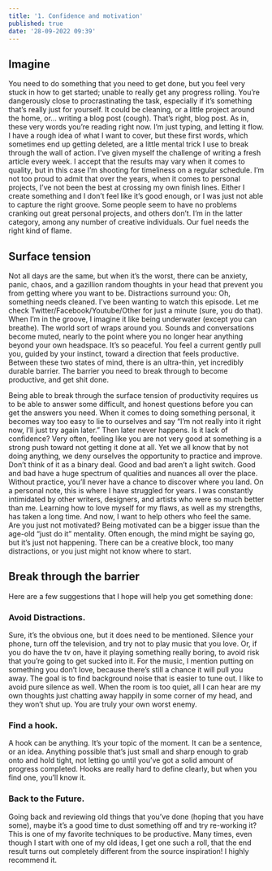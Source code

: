 ```yaml
---
title: '1. Confidence and motivation'
published: true
date: '28-09-2022 09:39'
---
```


## Imagine

You need to do something that you need to get done, but you feel very stuck in how to get started; unable to really get any progress rolling. You’re dangerously close to procrastinating the task, especially if it’s something that’s really just for yourself. It could be cleaning, or a little project around the home, or… writing a blog post (cough).
That’s right, blog post. As in, these very words you’re reading right  now. I’m just typing, and letting it flow. I have a rough idea of what I want to cover, but these first words, which sometimes end up getting deleted, are a little mental trick I use to break through the wall of action.
I’ve given myself the challenge of writing a fresh article every week. I accept that the results may vary when it comes to quality, but in this case I’m shooting for timeliness on a regular schedule. I’m not too proud to admit that over the years, when it comes to personal projects, I’ve not been the best at crossing my own finish lines. Either I create something and I don’t feel like it’s good enough, or I was just not able to capture the right groove. 
Some people seem to have no problems cranking out great personal projects, and others don’t. I’m in the latter category, among any number of creative individuals. Our fuel needs the right kind of flame.

## Surface tension

Not all days are the same, but when it’s the worst, there can be anxiety, panic, chaos, and a gazillion random thoughts in your head that prevent you from getting where you want to be. Distractions surround you: Oh, something needs cleaned. I’ve been wanting to watch this episode. Let me check Twitter/Facebook/Youtube/Other for just a minute (sure, you do that).
When I’m in the groove, I imagine it like being underwater (except you can breathe). The world sort of wraps around you. Sounds and conversations become muted, nearly to the point where you no longer hear anything beyond your own headspace. It’s so peaceful. You feel a current gently pull you, guided by your instinct, toward a direction that feels productive.
Between these two states of mind, there is an ultra-thin, yet incredibly durable barrier. The barrier you need to break through to become productive, and get shit done.

Being able to break through the surface tension of productivity requires us to be able to answer some difficult, and honest questions before you can get the answers you need. When it comes to doing something personal, it becomes way too easy to lie to ourselves and say “I’m not really into it right now, I’ll just try again later.” Then later never happens.
Is it lack of confidence? Very often, feeling like you are not very good at something is a strong push toward not getting it done at all. Yet we all know that by not doing anything, we deny ourselves the opportunity to practice and improve. Don’t think of it as a binary deal. Good and bad aren’t a light switch. Good and bad have a huge spectrum of qualities and nuances all over the place. Without practice, you’ll never have a chance to discover where you land.
On a personal note, this is where I have struggled for years. I was constantly intimidated by other writers, designers, and artists who were so much better than me. Learning how to love myself for my flaws, as well as my strengths, has taken a long time. And now, I want to help others who feel the same.
Are you just not motivated? Being motivated can be a bigger issue than the age-old “just do it” mentality. Often enough, the mind might be saying go, but it’s just not happening. There can be a creative block, too many distractions, or you just might not know where to start.

## Break through the barrier

Here are a few suggestions that I hope will help you get something done:

### Avoid Distractions. 

Sure, it’s the obvious one, but it does need to be mentioned. Silence your phone, turn off the television, and try not to play music that you love. Or, if you do have the tv on, have it playing something really boring, to avoid risk that you’re going to get sucked into it. For the music, I mention putting on something you don’t love, because there’s still a chance it will pull you away. The goal is to find background noise that is easier to tune out.
I like to avoid pure silence as well. When the room is too quiet, all I can hear are my own thoughts just chatting away happily in some corner of my head, and they won’t shut up. You are truly your own worst enemy.

### Find a hook. 

A hook can be anything. It’s your topic of the moment. It can be a sentence, or an idea. Anything possible that’s just small and sharp enough to grab onto and hold tight, not letting go until you’ve got a solid amount of progress completed. Hooks are really hard to define clearly, but when you find one, you’ll know it. 

### Back to the Future. 

Going back and reviewing old things that you’ve done (hoping that you have some), maybe it’s a good time to dust something off and try re-working it? This is one of my favorite techniques to be productive. Many times, even though I start with one of my old ideas, I get one such a roll, that the end result turns out completely different from the source inspiration! I highly recommend it.
